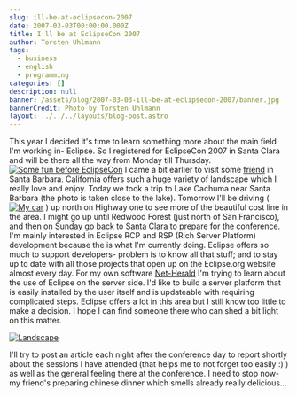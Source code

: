 ```yaml
---
slug: ill-be-at-eclipsecon-2007
date: 2007-03-03T00:00:00.000Z
title: I'll be at EclipseCon 2007
author: Torsten Uhlmann
tags:
  - business
  - english
  - programming
categories: []
description: null
banner: /assets/blog/2007-03-03-ill-be-at-eclipsecon-2007/banner.jpg
bannerCredit: Photo by Torsten Uhlmann
layout: ../../../layouts/blog-post.astro
---
```


This year I decided it's time to learn something more about the main field I'm working in- Eclipse. So I registered for EclipseCon 2007 in Santa Clara and will be there all the way from Monday till Thursday. [![Some fun before EclipseCon](/assets/blog/2007-03-03-ill-be-at-eclipsecon-2007/img_1607-150x150.png)](/assets/blog/2007-03-03-ill-be-at-eclipsecon-2007/img_1607.png "Some fun before EclipseCon") I came a bit earlier to visit some [friend](http://www.flickr.com/photos/littlevanities/ "her pics at flickr") in Santa Barbara. California offers such a huge variety of landscape which I really love and enjoy. Today we took a trip to Lake Cachuma near Santa Barbara (the photo is taken close to the lake). Tomorrow I'll be driving ([![My car](/assets/blog/2007-03-03-ill-be-at-eclipsecon-2007/img_1570-150x150.png)](/assets/blog/2007-03-03-ill-be-at-eclipsecon-2007/img_1570.png "My car") ) up north on Highway one to see more of the beautiful cost line in the area. I might go up until Redwood Forest (just north of San Francisco), and then on Sunday go back to Santa Clara to prepare for the conference. I'm mainly interested in Eclipse RCP and RSP (Rich Server Platform) development because the is what I'm currently doing. Eclipse offers so much to support developers- problem is to know all that stuff; and to stay up to date with all those projects that open up on the Eclipse.org website almost every day. For my own software [Net-Herald](http://cms.agynamix.de/agynamix-net-herald.html "Net-Herald product page") I'm trying to learn about the use of Eclipse on the server side. I'd like to build a server platform that is easily installed by the user itself and is updateable with requiring complicated steps. Eclipse offers a lot in this area but I still know too little to make a decision. I hope I can find someone there who can shed a bit light on this matter.

[](/assets/blog/2007-03-03-ill-be-at-eclipsecon-2007/img_1600.png "Landscape")

[![Landscape](/assets/blog/2007-03-03-ill-be-at-eclipsecon-2007/img_1600-150x150.png)](/assets/blog/2007-03-03-ill-be-at-eclipsecon-2007/img_1600.png "Landscape")

I'll try to post an article each night after the conference day to report shortly about the sessions I have attended (that helps me to not forget too easily :) ) as well as the general feeling there at the conference. I need to stop now- my friend's preparing chinese dinner which smells already really delicious...
